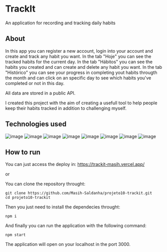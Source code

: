# TrackIt

An application for recording and tracking daily habits

## About

In this app you can register a new account, login into your account and create and track any habit you want.
In the tab "Hoje" you can see the tracked habits for the current day.
In the tab "Hábitos" you can see the habits you created and can create and delete any habit you want.
In the tab "Histórico" you can see your progress in completing yout habits througth the month and can click on an specific day to see which habits you've completed or not in this day.

All data are stored in a public API.

I created this project with the aim of creating a usefull tool to help people keep their habits tracked in addition to challenging myself.

## Technologies used

![image](https://img.shields.io/badge/npm-CB3837?style=for-the-badge&logo=npm&logoColor=white)
![image](https://img.shields.io/badge/React-20232A?style=for-the-badge&logo=react&logoColor=61DAFB)
![image](https://img.shields.io/badge/React_Router-CA4245?style=for-the-badge&logo=react-router&logoColor=white)
![image](https://img.shields.io/badge/HTML5-E34F26?style=for-the-badge&logo=html5&logoColor=white)
![image](https://img.shields.io/badge/JavaScript-323330?style=for-the-badge&logo=javascript&logoColor=F7DF1E)
![image](https://img.shields.io/badge/styled--components-DB7093?style=for-the-badge&logo=styled-components&logoColor=white)
![image](https://img.shields.io/badge/json-5E5C5C?style=for-the-badge&logo=json&logoColor=white)
![image](https://img.shields.io/badge/Vercel-000000?style=for-the-badge&logo=vercel&logoColor=white)

## How to run

You can just access the deploy in: https://trackit-masih.vercel.app/

or

You can clone the repository throught:
```
git clone https://github.com/Masih-Saldanha/projeto10-trackit.git
cd projeto10-trackit
```
Then you just need to install the dependecies throught:
```
npm i
```
And finally you can run the application with the following command:
```
npm start
```
The application will open on your localhost in the port 3000.
